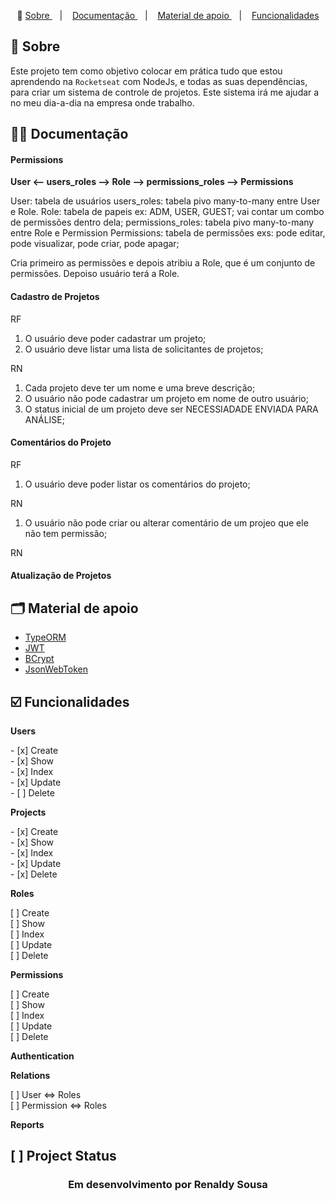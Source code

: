 <p align="center">🎉
  <a href="#-sobre"> Sobre </a>&nbsp;&nbsp;&nbsp;|&nbsp;&nbsp;&nbsp;
  <a href="#-documentacao"> Documentação </a>&nbsp;&nbsp;&nbsp;|&nbsp;&nbsp;&nbsp;
  <a href="#-material-de-apoio"> Material de apoio </a>&nbsp;&nbsp;&nbsp;|&nbsp;&nbsp;&nbsp;
  <a href="#️-funcionalidades"> Funcionalidades </a>
</p>

## 🔖 Sobre

Este projeto tem como objetivo colocar em prática tudo que estou aprendendo na `Rocketseat` com NodeJs, e todas as suas dependências, para criar um sistema de controle de projetos. Este sistema irá me ajudar a no meu dia-a-dia na empresa onde trabalho.

## ✍🏻 Documentação

#### Permissions

**User <-- users_roles --> Role --> permissions_roles --> Permissions**

User: tabela de usuários
users_roles: tabela pivo many-to-many entre User e Role.
Role: tabela de papeis ex: ADM, USER, GUEST; vai contar um combo de permissões dentro dela;
permissions_roles: tabela pivo many-to-many entre Role e Permission
Permissions: tabela de permissões exs: pode editar, pode visualizar, pode criar, pode apagar;

Cria primeiro as permissões e depois atribiu a Role, que é um conjunto de permissões.
Depoiso usuário terá a Role.

#### Cadastro de Projetos
RF
1. O usuário deve poder cadastrar um projeto;
2. O usuário deve listar uma lista de solicitantes de projetos;

RN
1. Cada projeto deve ter um nome e uma breve descrição;
2. O usuário não pode cadastrar um projeto em nome de outro usuário;
3. O status inicial de um projeto deve ser NECESSIADADE ENVIADA PARA ANÁLISE;

#### Comentários do Projeto

RF
1. O usuário deve poder listar os comentários do projeto;

RN
1. O usuário não pode criar ou alterar comentário de um projeo que ele não tem permissão;

RN

#### Atualização de Projetos


## 🗂 Material de apoio

- [TypeORM](typeorm.io/)
- [JWT](https://jwt.io)
- [BCrypt](https://www.npmjs.com/package/bcrypt)
- [JsonWebToken](www.npmjs.com/package/jsonwebtoken)

## ☑️ Funcionalidades

<p><b> Users </b></p>
<p>
- [x] Create <br/>
- [x] Show<br/>
- [x] Index<br/>
- [x] Update<br/>
- [ ] Delete<br/>
</p>

<p><b> Projects </b></p>
<p>
- [x] Create <br/>
- [x] Show<br/>
- [x] Index<br/>
- [x] Update<br/>
- [x] Delete<br/>
</p>

<p><b> Roles </b></p>
<p>
[ ] Create <br/>
[ ] Show<br/>
[ ] Index<br/>
[ ] Update<br/>
[ ] Delete<br/>
</p>

<p><b> Permissions </b></p>
<p>
[ ] Create <br/>
[ ] Show<br/>
[ ] Index<br/>
[ ] Update<br/>
[ ] Delete<br/>
</p>

<p><b> Authentication </b></p>

<p><b> Relations </b></p>

[ ] User <=> Roles<br/>
[ ] Permission <=> Roles<br/>

<p><b> Reports </b></p>

[ ] Project Status
---
</p>

<h3 align="center">Em desenvolvimento por Renaldy Sousa </h3>
